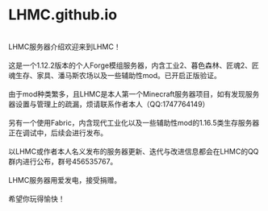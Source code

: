 # LHMC.github.io
<br/>LHMC服务器介绍欢迎来到LHMC！</br>
<br/>这是一个1.12.2版本的个人Forge模组服务器，内含工业2、暮色森林、匠魂2、匠魂生存、家具、潘马斯农场以及一些辅助性mod。已开启正版验证。</br>
<br/>由于mod种类繁多，且LHMC是本人第一个Minecraft服务器项目，如有发现服务器设置与管理上的疏漏，烦请联系作者本人（QQ:1747764149）</br>
<br/>另有一个使用Fabric，内含现代工业化以及一些辅助性mod的1.16.5类生存服务器正在调试中，后续会进行发布。</br>
<br/>以LHMC或作者本人名义发布的服务器更新、迭代与改进信息都会在LHMC的QQ群内进行公布，群号456535767。</br>
<br/>LHMC服务器用爱发电，接受捐赠。</br>
<br/>希望你玩得愉快！</br>
